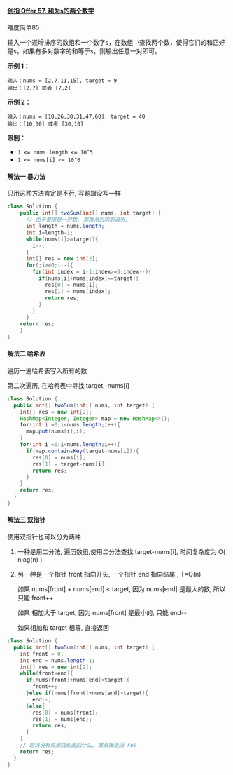 #### [剑指 Offer 57. 和为s的两个数字](https://leetcode-cn.com/problems/he-wei-sde-liang-ge-shu-zi-lcof/)

难度简单85

输入一个递增排序的数组和一个数字s，在数组中查找两个数，使得它们的和正好是s。如果有多对数字的和等于s，则输出任意一对即可。

 

**示例 1：**

```
输入：nums = [2,7,11,15], target = 9
输出：[2,7] 或者 [7,2]
```

**示例 2：**

```
输入：nums = [10,26,30,31,47,60], target = 40
输出：[10,30] 或者 [30,10]
```

 

**限制：**

- `1 <= nums.length <= 10^5`
- `1 <= nums[i] <= 10^6`

#### 解法一 暴力法

只用这种方法肯定是不行, 写题跟没写一样

```java
class Solution {
    public int[] twoSum(int[] nums, int target) {
      // 由于要求是一对数, 那就从后向前遍历, 
      int length = nums.length;
      int i=length-1;
      while(nums[i]>=target){
        i--;
      }
      int[] res = new int[2];      
      for(;i>=0;i--){
        for(int index = i-1;index>=0;index--){
          if(nums[i]+nums[index]==target){
            res[0] = nums[i];
            res[1] = nums[index];
            return res;
          }
        }
      }
    return res;
    }
}
```

#### 解法二 哈希表

遍历一遍哈希表写入所有的数

第二次遍历, 在哈希表中寻找 target -nums[i]

```java
class Solution {
  public int[] twoSum(int[] nums, int target) {
    int[] res = new int[2];
    HashMap<Integer, Integer> map = new HashMap<>();
    for(int i =0;i<nums.length;i++){
      map.put(nums[i],i);
    }
    for(int i =0;i<nums.length;i++){
      if(map.containsKey(target-nums[i])){
        res[0] = nums[i];
        res[1] = target-nums[i];
        return res;
      }
    }
    return res;
  }
}
```

#### 解法三 双指针

使用双指针也可以分为两种

1. 一种是用二分法, 遍历数组,使用二分法查找 target-nums[i], 时间复杂度为 O( nlog(n) )

2. 另一种是一个指针 front 指向开头, 一个指针 end 指向结尾 ,  T=O(n) 

   如果 nums[front] + nums[end] < target, 因为 nums[end] 是最大的数, 所以只能 front++

   如果 相加大于 target, 因为 nums[front] 是最小的, 只能 end--

   如果相加和 target 相等, 直接返回

   

```java
class Solution {
  public int[] twoSum(int[] nums, int target) {
    int front = 0;
    int end = nums.length-1;
    int[] res = new int[2];
    while(front<end){
      if(nums[front]+nums[end]<target){
        front++;
      }else if(nums[front]+nums[end]>target){
        end--;
      }else{
        res[0] = nums[front];
        res[1] = nums[end];
        return res;
      }
    }
    // 题目没有说没找到返回什么, 就直接返回 res
    return res;
  }
}
```

